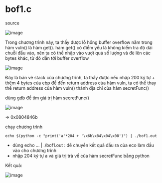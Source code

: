 # bof1.c

source

![image](https://github.com/user-attachments/assets/b2479ce0-366d-4b41-be08-9482478ccca8)

Trong chương trình này, ta thấy được lỗ hổng buffer overflow nằm trong hàm vuln() là hàm get().
hàm get() có điểm yếu là không kiểm tra độ dài chuỗi đầu vào, nên ta có thể nhập vào vượt quá số lượng và đè lên các bytes khác, từ đó dẫn tới buffer overflow

![image](https://github.com/user-attachments/assets/47059d6b-f4d5-409b-b8a9-59dc5e907e53)

Đây là bản vẽ stack của chương trình, ta thấy được nếu nhập 200 ký tự + thêm 4 bytes của ebp để đến return address của hàm vuln, ta có thể thay thế return address của hàm vuln() thành địa chỉ của hàm secretFunc()

dùng gdb để tìm giá trị hàm secretFunc()

![image](https://github.com/user-attachments/assets/4bbd9a1d-8ae4-45c0-8fe7-700addb93dae)


=> 0x0804846b

chạy chương trình

`echo $(python -c "print('a'*204 + '\x6b\x84\x04\x08')") | ./bof1.out`
- dùng echo ... | ./bof1.out : để chuyển kết quả đầu ra của eco làm đầu vào cho chương trình
- nhập 204 ký tự a và giá trị trả về của hàm secretFunc bằng python

Kết quả:

![image](https://github.com/user-attachments/assets/0039f07b-17c4-45a1-9ad6-bec288d6551f)









